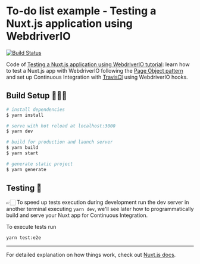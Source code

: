 # To-do list example - Testing a Nuxt.js application using WebdriverIO

[![Build Status](https://travis-ci.org/astagi/wdio-nuxt-e2e.svg?branch=master)](https://travis-ci.org/astagi/wdio-nuxt-e2e)

Code of [Testing a Nuxt.js application using WebdriverIO tutorial](): learn how to test a Nuxt.js app with WebdriverIO following the [Page Object pattern](https://martinfowler.com/bliki/PageObject.html) and set up Continuous Integration with [TravisCI](https://travis-ci.org/) using WebdriverIO hooks.

## Build Setup 👷🏻‍♂️

```bash
# install dependencies
$ yarn install

# serve with hot reload at localhost:3000
$ yarn dev

# build for production and launch server
$ yarn build
$ yarn start

# generate static project
$ yarn generate
```

## Testing 🤖

👉🏻 To speed up tests execution during development run the dev server in another terminal executing `yarn dev`, we'll see later how to programmatically build and serve your Nuxt app for Continuous Integration.

To execute tests run

```bash
yarn test:e2e
```

---

For detailed explanation on how things work, check out [Nuxt.js docs](https://nuxtjs.org).
